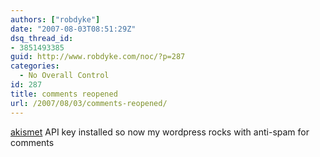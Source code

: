 ```yaml
---
authors: ["robdyke"]
date: "2007-08-03T08:51:29Z"
dsq_thread_id:
- 3851493385
guid: http://www.robdyke.com/noc/?p=287
categories:
  - No Overall Control
id: 287
title: comments reopened
url: /2007/08/03/comments-reopened/
---
```

[akismet](http://akismet.com/ "link to Akismet home page") API key installed so now my wordpress rocks with anti-spam for comments